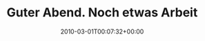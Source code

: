 ---
retweeted: false
source: <a href="http://twitter.com" rel="nofollow">Twitter Web Client</a>
entities:
  hashtags: []
  symbols: []
  user_mentions:
  - name: Philip
    screen_name: PhilOnFire
    indices:
    - '65'
    - '76'
    id_str: '739681261'
    id: '739681261'
  urls: []
display_text_range:
- '0'
- '114'
favorite_count: '0'
id_str: '9799479364'
truncated: false
retweet_count: '0'
id: '9799479364'
created_at: Mon Mar 01 00:07:32 +0000 2010
favorited: false
full_text: Guter Abend. Noch etwas Arbeit geschafft und schön mit dem Herrn [@philonfire](https://twitter.com/philonfire)
  die vergangenen Wochen rekapituliert.
lang: de
tags:
- pesos:twitter
date: '2010-03-01T00:07:32+00:00'
src: https://twitter.com/bascht/status/9799479364
original_url: https://twitter.com/bascht/status/9799479364
type: twitter_tweet
text: Guter Abend. Noch etwas Arbeit geschafft und schön mit dem Herrn [@philonfire](https://twitter.com/philonfire)
  die vergangenen Wochen rekapituliert.
title: 'Guter Abend. Noch etwas Arbeit '

---
